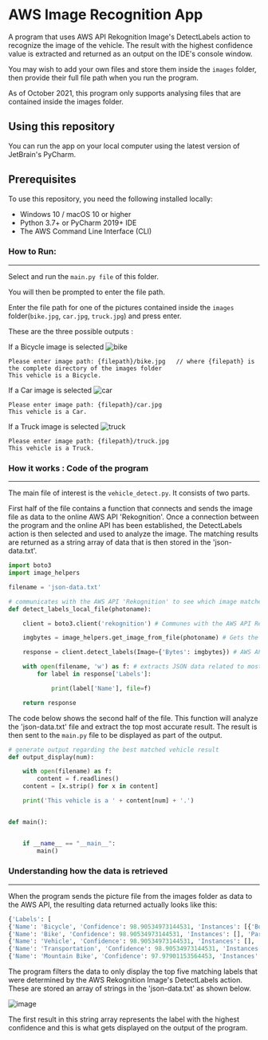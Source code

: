 # AWS Image Recognition App
A program that uses AWS API Rekognition Image's DetectLabels action to recognize the image of the vehicle. The result with the highest confidence value is extracted and
returned as an output on the IDE's console window.

You may wish to add your own files and store them inside the `images` folder, then provide their full file path when you run the program.

As of October 2021, this program only supports analysing files that are contained inside the images folder.

## Using this repository
You can run the app on your local computer using the latest version of JetBrain's PyCharm.

## Prerequisites
To use this repository, you need the following installed locally:

- Windows 10 / macOS 10 or higher 
- Python 3.7+ or PyCharm 2019+ IDE
- The AWS Command Line Interface (CLI) 

### How to Run:
-----------
Select and run the `main.py file` of this folder.

You will then be prompted to enter the file path.

Enter the file path for one of the pictures contained inside the `images` folder(`bike.jpg`, `car.jpg`, `truck.jpg`) and press enter.

These are the three possible outputs :

If a Bicycle image is selected
![bike](https://user-images.githubusercontent.com/53241776/137043482-31502742-6a9e-424d-8dd3-1225c44c2fa4.jpg)
```
Please enter image path: {filepath}/bike.jpg   // where {filepath} is the complete directory of the images folder
This vehicle is a Bicycle.
```

If a Car image is selected
![car](https://user-images.githubusercontent.com/53241776/137043515-8fbaa3ab-d9c1-4974-9e5d-5f44911eab52.jpg)

```
Please enter image path: {filepath}/car.jpg   
This vehicle is a Car.
```

If a Truck image is selected
![truck](https://user-images.githubusercontent.com/53241776/137043526-9ba3d6ad-bfe5-4187-9909-a01c456a4dd9.png)

```
Please enter image path: {filepath}/truck.jpg   
This vehicle is a Truck.
```
### How it works : Code of the program
-----------
The main file of interest is the `vehicle_detect.py`. It consists of two parts.

First half of the file contains a function that connects and sends the image file as data to the online AWS API 'Rekognition'.
Once a connection between the program and the online API has been established, the DetectLabels action is then selected and used to analyze the image.
The matching results are returned as a string array of data that is then stored in the 'json-data.txt'. 

```python
import boto3
import image_helpers

filename = 'json-data.txt'

# communicates with the AWS API 'Rekognition' to see which image matches
def detect_labels_local_file(photoname):

    client = boto3.client('rekognition') # Communes with the AWS API Reference Rekognition

    imgbytes = image_helpers.get_image_from_file(photoname) # Gets the image file from the images folder

    response = client.detect_labels(Image={'Bytes': imgbytes}) # AWS API Rekognition's 'DetectLabels' action is selected

    with open(filename, 'w') as f: # extracts JSON data related to most matched label
        for label in response['Labels']:

            print(label['Name'], file=f)

    return response
```

The code below shows the second half of the file. This function will analyze the 'json-data.txt' file and extract the top most accurate result.
The result is then sent to the `main.py` file to be displayed as part of the output.

```python
# generate output regarding the best matched vehicle result
def output_display(num):

    with open(filename) as f:
        content = f.readlines()
    content = [x.strip() for x in content]

    print('This vehicle is a ' + content[num] + '.')


def main():


    if __name__ == "__main__":
        main()

```

### Understanding how the data is retrieved
-----------

When the program sends the picture file from the images folder as data to the AWS API, the resulting data returned actually looks like this:

```python
{'Labels': [
{'Name': 'Bicycle', 'Confidence': 98.90534973144531, 'Instances': [{'BoundingBox': {'Width': 0.9214262962341309, 'Height': 0.6056628823280334, 'Left': 0.0382184237241745, 'Top': 0.21384571492671967}, 'Confidence': 98.90534973144531}], 'Parents': [{'Name': 'Vehicle'}, {'Name': 'Transportation'}]}, 
{'Name': 'Bike', 'Confidence': 98.90534973144531, 'Instances': [], 'Parents': [{'Name': 'Vehicle'}, {'Name': 'Transportation'}]}, 
{'Name': 'Vehicle', 'Confidence': 98.90534973144531, 'Instances': [], 'Parents': [{'Name': 'Transportation'}]}, 
{'Name': 'Transportation', 'Confidence': 98.90534973144531, 'Instances': [], 'Parents': []}, 
{'Name': 'Mountain Bike', 'Confidence': 97.97901153564453, 'Instances': [], 'Parents': [{'Name': 'Bicycle'}, {'Name': 'Vehicle'}, {'Name': 'Transportation'}]}], 'LabelModelVersion': '2.0', 'ResponseMetadata': {'RequestId': '6436ec18-e443-4075-8e40-f3bd85196be1', 'HTTPStatusCode': 200, 'HTTPHeaders': {'x-amzn-requestid': '6436ec18-e443-4075-8e40-f3bd85196be1', 'content-type': 'application/x-amz-json-1.1', 'content-length': '769', 'date': 'Wed, 13 Oct 2021 00:05:57 GMT'}, 'RetryAttempts': 0}}

```

The program filters the data to only display the top five matching labels that were determined by the AWS Rekognition Image's DetectLabels action. 
These are stored an array of strings in the 'json-data.txt' as shown below.

![image](https://user-images.githubusercontent.com/53241776/137045990-bb23d947-45b2-41e0-ae04-caee9027c97a.png)

The first result in this string array represents the label with the highest confidence and this is what gets displayed on the output of the program.



